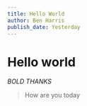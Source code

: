 ```yaml
---
title: Hello World
author: Ben Harris
publish_date: Yesterday
---
```


# Hello world
_BOLD_
*THANKS*
> How are you today